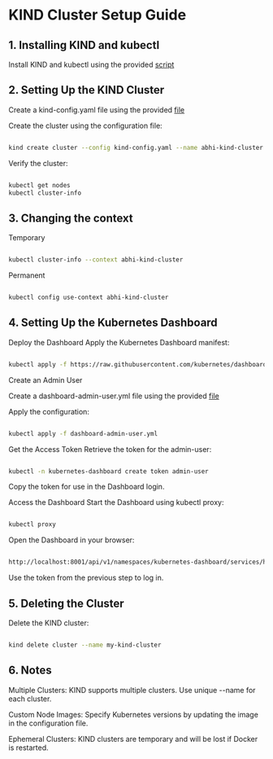 # KIND Cluster Setup Guide

## 1. Installing KIND and kubectl
Install KIND and kubectl using the provided [script](install.sh)

## 2. Setting Up the KIND Cluster
Create a kind-config.yaml file using the provided [file](kind-config.yaml)

Create the cluster using the configuration file:

```bash

kind create cluster --config kind-config.yaml --name abhi-kind-cluster
```
Verify the cluster:

```bash

kubectl get nodes
kubectl cluster-info
```
## 3. Changing the context
Temporary
```bash

kubectl cluster-info --context abhi-kind-cluster
```

Permanent
```bash

kubectl config use-context abhi-kind-cluster
```


## 4. Setting Up the Kubernetes Dashboard
Deploy the Dashboard
Apply the Kubernetes Dashboard manifest:
```bash

kubectl apply -f https://raw.githubusercontent.com/kubernetes/dashboard/v2.7.0/aio/deploy/recommended.yaml
```
Create an Admin User

Create a dashboard-admin-user.yml file using the provided [file](dashboard-admin-user.yml)

Apply the configuration:

```bash

kubectl apply -f dashboard-admin-user.yml
```
Get the Access Token
Retrieve the token for the admin-user:

```bash

kubectl -n kubernetes-dashboard create token admin-user
```
Copy the token for use in the Dashboard login.

Access the Dashboard
Start the Dashboard using kubectl proxy:

```bash

kubectl proxy
```
Open the Dashboard in your browser:

```bash

http://localhost:8001/api/v1/namespaces/kubernetes-dashboard/services/https:kubernetes-dashboard:/proxy/
```
Use the token from the previous step to log in.

## 5. Deleting the Cluster
Delete the KIND cluster:
```bash

kind delete cluster --name my-kind-cluster
```

## 6. Notes

Multiple Clusters: KIND supports multiple clusters. Use unique --name for each cluster.

Custom Node Images: Specify Kubernetes versions by updating the image in the configuration file.

Ephemeral Clusters: KIND clusters are temporary and will be lost if Docker is restarted.